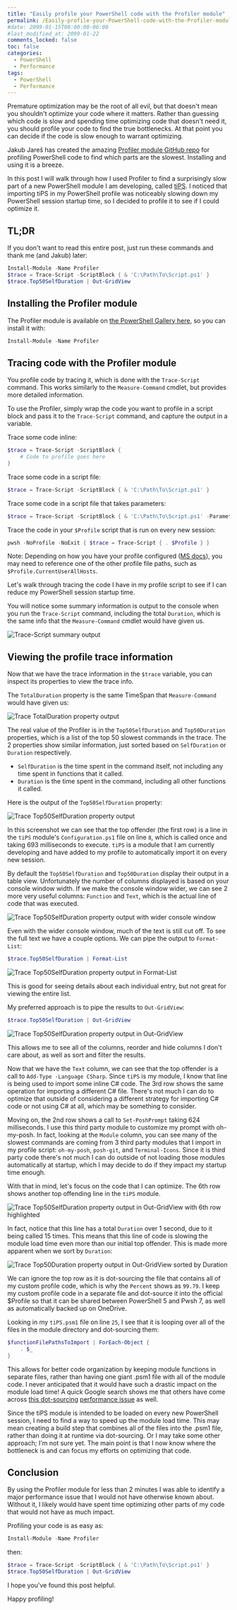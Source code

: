 ```yaml
---
title: "Easily profile your PowerShell code with the Profiler module"
permalink: /Easily-profile-your-PowerShell-code-with-the-Profiler-module/
#date: 2099-01-15T00:00:00-06:00
#last_modified_at: 2099-01-22
comments_locked: false
toc: false
categories:
  - PowerShell
  - Performance
tags:
  - PowerShell
  - Performance
---
```


Premature optimization may be the root of all evil, but that doesn't mean you shouldn't optimize your code where it matters.
Rather than guessing which code is slow and spending time optimizing code that doesn't need it, you should profile your code to find the true bottlenecks.
At that point you can decide if the code is slow enough to warrant optimizing.

Jakub Jareš has created the amazing [Profiler module GitHub repo](https://github.com/nohwnd/Profiler) for profiling PowerShell code to find which parts are the slowest.
Installing and using it is a breeze.

In this post I will walk through how I used Profiler to find a surprisingly slow part of a new PowerShell module I am developing, called [tiPS](https://github.com/deadlydog/PowerShell.tiPS).
I noticed that importing tiPS in my PowerShell profile was noticeably slowing down my PowerShell session startup time, so I decided to profile it to see if I could optimize it.

## TL;DR

If you don't want to read this entire post, just run these commands and thank me (and Jakub) later:

```powershell
Install-Module -Name Profiler
$trace = Trace-Script -ScriptBlock { & 'C:\Path\To\Script.ps1' }
$trace.Top50SelfDuration | Out-GridView
```

## Installing the Profiler module

The Profiler module is available on [the PowerShell Gallery here](https://www.powershellgallery.com/packages/Profiler/), so you can install it with:

```powershell
Install-Module -Name Profiler
```

## Tracing code with the Profiler module

You profile code by tracing it, which is done with the `Trace-Script` command.
This works similarly to the `Measure-Command` cmdlet, but provides more detailed information.

To use the Profiler, simply wrap the code you want to profile in a script block and pass it to the `Trace-Script` command, and capture the output in a variable.

Trace some code inline:

```powershell
$trace = Trace-Script -ScriptBlock {
    # Code to profile goes here
}
```

Trace some code in a script file:

```powershell
$trace = Trace-Script -ScriptBlock { & 'C:\Path\To\Script.ps1' }
```

Trace some code in a script file that takes parameters:

```powershell
$trace = Trace-Script -ScriptBlock { & 'C:\Path\To\Script.ps1' -Parameter 'Value' }
```

Trace the code in your `$Profile` script that is run on every new session:

```powershell
pwsh -NoProfile -NoExit { $trace = Trace-Script { . $Profile } }
```

Note: Depending on how you have your profile configured ([MS docs](https://learn.microsoft.com/en-us/powershell/module/microsoft.powershell.core/about/about_profiles)), you may need to reference one of the other profile file paths, such as `$Profile.CurrentUserAllHosts`.

Let's walk through tracing the code I have in my profile script to see if I can reduce my PowerShell session startup time.

You will notice some summary information is output to the console when you run the `Trace-Script` command, including the total `Duration`, which is the same info that the `Measure-Command` cmdlet would have given us.

![Trace-Script summary output](/assets/Posts/2023-09-09-Easily-profile-your-PowerShell-code-with-the-Profiler-module/trace-script-summary-output-screenshot.png)

## Viewing the profile trace information

Now that we have the trace information in the `$trace` variable, you can inspect its properties to view the trace info.

The `TotalDuration` property is the same TimeSpan that `Measure-Command` would have given us:

![Trace TotalDuration property output](/assets/Posts/2023-09-09-Easily-profile-your-PowerShell-code-with-the-Profiler-module/trace-total-duration-screenshot.png)

The real value of the Profiler is in the `Top50SelfDuration` and `Top50Duration` properties, which is a list of the top 50 slowest commands in the trace.
The 2 properties show similar information, just sorted based on `SelfDuration` or `Duration` respectively.

- `SelfDuration` is the time spent in the command itself, not including any time spent in functions that it called.
- `Duration` is the time spent in the command, including all other functions it called.

Here is the output of the `Top50SelfDuration` property:

![Trace Top50SelfDuration property output](/assets/Posts/2023-09-09-Easily-profile-your-PowerShell-code-with-the-Profiler-module/trace-top-50-self-duration-table.png)

In this screenshot we can see that the top offender (the first row) is a line in the `tiPS` module's `Configuration.ps1` file on line `8`, which is called once and taking 693 milliseconds to execute.
`tiPS` is a module that I am currently developing and have added to my profile to automatically import it on every new session.

By default the `Top50SelfDuration` and `Top50Duration` display their output in a table view.
Unfortunately the number of columns displayed is based on your console window width.
If we make the console window wider, we can see 2 more very useful columns: `Function` and `Text`, which is the actual line of code that was executed.

![Trace Top50SelfDuration property output with wider console window](/assets/Posts/2023-09-09-Easily-profile-your-PowerShell-code-with-the-Profiler-module/trace-top-50-self-duration-table-wider-width.png)

Even with the wider console window, much of the text is still cut off.
To see the full text we have a couple options.
We can pipe the output to `Format-List`:

```powershell
$trace.Top50SelfDuration | Format-List
```

![Trace Top50SelfDuration property output in Format-List](/assets/Posts/2023-09-09-Easily-profile-your-PowerShell-code-with-the-Profiler-module/trace-top-50-self-duration-list.png)

This is good for seeing details about each individual entry, but not great for viewing the entire list.

My preferred approach is to pipe the results to `Out-GridView`:

```powershell
$trace.Top50SelfDuration | Out-GridView
```

![Trace Top50SelfDuration property output in Out-GridView](/assets/Posts/2023-09-09-Easily-profile-your-PowerShell-code-with-the-Profiler-module/trace-top-50-self-duration-grid-view.png)

This allows me to see all of the columns, reorder and hide columns I don't care about, as well as sort and filter the results.

Now that we have the `Text` column, we can see that the top offender is a call to `Add-Type -Language CSharp`.
Since `tiPS` is my module, I know that line is being used to import some inline C# code.
The 3rd row shows the same operation for importing a different C# file.
There's not much I can do to optimize that outside of considering a different strategy for importing C# code or not using C# at all, which may be something to consider.

Moving on, the 2nd row shows a call to `Set-PoshPrompt` taking 624 milliseconds.
I use this third party module to customize my prompt with oh-my-posh.
In fact, looking at the `Module` column, you can see many of the slowest commands are coming from 3 third party modules that I import in my profile script: `oh-my-posh`, `posh-git`, and `Terminal-Icons`.
Since it is third party code there's not much I can do outside of not loading those modules automatically at startup, which I may decide to do if they impact my startup time enough.

With that in mind, let's focus on the code that I can optimize.
The 6th row shows another top offending line in the `tiPS` module.

![Trace Top50SelfDuration property output in Out-GridView with 6th row highlighted](/assets/Posts/2023-09-09-Easily-profile-your-PowerShell-code-with-the-Profiler-module/trace-tips-dot-source-offending-line.png)

In fact, notice that this line has a total `Duration` over 1 second, due to it being called 15 times.
This means that this line of code is slowing the module load time even more than our initial top offender.
This is made more apparent when we sort by `Duration`:

![Trace Top50Duration property output in Out-GridView sorted by Duration](/assets/Posts/2023-09-09-Easily-profile-your-PowerShell-code-with-the-Profiler-module/trace-tips-dot-source-offending-line-sorted-by-duration.png)

We can ignore the top row as it is dot-sourcing the file that contains all of my custom profile code, which is why the `Percent` shows as `99.79`.
I keep my custom profile code in a separate file and dot-source it into the official $Profile so that it can be shared between PowerShell 5 and Pwsh 7, as well as automatically backed up on OneDrive.

Looking in my `tiPS.psm1` file on line `25`, I see that it is looping over all of the files in the module directory and dot-sourcing them:

```powershell
$functionFilePathsToImport | ForEach-Object {
    . $_
}
```

This allows for better code organization by keeping module functions in separate files, rather than having one giant .psm1 file with all of the module code.
I never anticipated that it would have such a drastic impact on the module load time!
A quick Google search shows me that others have come across [this dot-sourcing](https://becomelotr.wordpress.com/2017/02/13/expensive-dot-sourcing/) [performance issue](https://superuser.com/questions/1170619/is-dot-sourcing-slower-than-just-reading-file-content) as well.

Since the tiPS module is intended to be loaded on every new PowerShell session, I need to find a way to speed up the module load time.
This may mean creating a build step that combines all of the files into the .psm1 file, rather than doing it at runtime via dot-sourcing.
Or I may take some other approach; I'm not sure yet.
The main point is that I now know where the bottleneck is and can focus my efforts on optimizing that code.

## Conclusion

By using the Profiler module for less than 2 minutes I was able to identify a major performance issue that I would not have otherwise known about.
Without it, I likely would have spent time optimizing other parts of my code that would not have as much impact.

Profiling your code is as easy as:

```powershell
Install-Module -Name Profiler
```

then:

```powershell
$trace = Trace-Script -ScriptBlock { & 'C:\Path\To\Script.ps1' }
$trace.Top50SelfDuration | Out-GridView
```

I hope you've found this post helpful.

Happy profiling!
